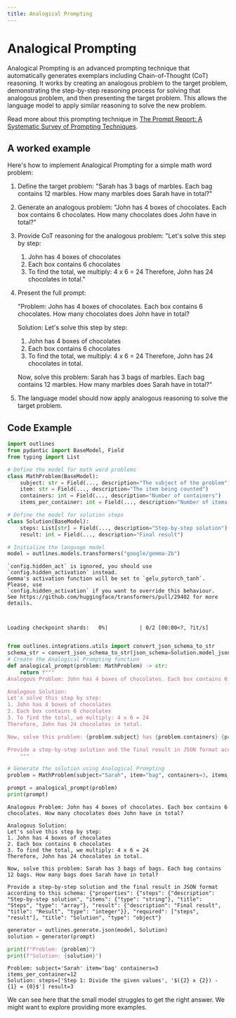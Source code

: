 ```yaml
---
title: Analogical Prompting
---
```


# Analogical Prompting


Analogical Prompting is an advanced prompting technique that automatically generates exemplars including Chain-of-Thought (CoT) reasoning. It works by creating an analogous problem to the target problem, demonstrating the step-by-step reasoning process for solving that analogous problem, and then presenting the target problem. This allows the language model to apply similar reasoning to solve the new problem.

Read more about this prompting technique in [The Prompt Report: A Systematic Survey of Prompting Techniques](https://arxiv.org/abs/2406.06608).

## A worked example


Here's how to implement Analogical Prompting for a simple math word problem:

1. Define the target problem:
   "Sarah has 3 bags of marbles. Each bag contains 12 marbles. How many marbles does Sarah have in total?"

2. Generate an analogous problem:
   "John has 4 boxes of chocolates. Each box contains 6 chocolates. How many chocolates does John have in total?"

3. Provide CoT reasoning for the analogous problem:
   "Let's solve this step by step:
   1. John has 4 boxes of chocolates
   2. Each box contains 6 chocolates
   3. To find the total, we multiply: 4 x 6 = 24
   Therefore, John has 24 chocolates in total."

4. Present the full prompt:

   "Problem: John has 4 boxes of chocolates. Each box contains 6 chocolates. How many chocolates does John have in total?

   Solution:
   Let's solve this step by step:
   1. John has 4 boxes of chocolates
   2. Each box contains 6 chocolates
   3. To find the total, we multiply: 4 x 6 = 24
   Therefore, John has 24 chocolates in total.

   Now, solve this problem:
   Sarah has 3 bags of marbles. Each bag contains 12 marbles. How many marbles does Sarah have in total?"

5. The language model should now apply analogous reasoning to solve the target problem.
    
## Code Example






```python
import outlines
from pydantic import BaseModel, Field
from typing import List

# Define the model for math word problems
class MathProblem(BaseModel):
    subject: str = Field(..., description="The subject of the problem")
    item: str = Field(..., description="The item being counted")
    containers: int = Field(..., description="Number of containers")
    items_per_container: int = Field(..., description="Number of items in each container")

# Define the model for solution steps
class Solution(BaseModel):
    steps: List[str] = Field(..., description="Step-by-step solution")
    result: int = Field(..., description="Final result")

# Initialize the language model
model = outlines.models.transformers("google/gemma-2b")

```

    `config.hidden_act` is ignored, you should use `config.hidden_activation` instead.
    Gemma's activation function will be set to `gelu_pytorch_tanh`. Please, use
    `config.hidden_activation` if you want to override this behaviour.
    See https://github.com/huggingface/transformers/pull/29402 for more details.



    Loading checkpoint shards:   0%|          | 0/2 [00:00<?, ?it/s]



```python

from outlines.integrations.utils import convert_json_schema_to_str
schema_str = convert_json_schema_to_str(json_schema=Solution.model_json_schema())
# Create the Analogical Prompting function
def analogical_prompt(problem: MathProblem) -> str:
    return f"""
Analogous Problem: John has 4 boxes of chocolates. Each box contains 6 chocolates. How many chocolates does John have in total?

Analogous Solution:
Let's solve this step by step:
1. John has 4 boxes of chocolates
2. Each box contains 6 chocolates
3. To find the total, we multiply: 4 x 6 = 24
Therefore, John has 24 chocolates in total.

Now, solve this problem: {problem.subject} has {problem.containers} {problem.item}s of {problem.item}s. Each {problem.item} contains {problem.items_per_container} {problem.item}s. How many {problem.item}s does {problem.subject} have in total?

Provide a step-by-step solution and the final result in JSON format according to this schema: {schema_str}
    """

# Generate the solution using Analogical Prompting
problem = MathProblem(subject="Sarah", item="bag", containers=3, items_per_container=12)
```


```python
prompt = analogical_prompt(problem)
print(prompt)
```

    
    Analogous Problem: John has 4 boxes of chocolates. Each box contains 6 chocolates. How many chocolates does John have in total?
    
    Analogous Solution:
    Let's solve this step by step:
    1. John has 4 boxes of chocolates
    2. Each box contains 6 chocolates
    3. To find the total, we multiply: 4 x 6 = 24
    Therefore, John has 24 chocolates in total.
    
    Now, solve this problem: Sarah has 3 bags of bags. Each bag contains 12 bags. How many bags does Sarah have in total?
    
    Provide a step-by-step solution and the final result in JSON format according to this schema: {"properties": {"steps": {"description": "Step-by-step solution", "items": {"type": "string"}, "title": "Steps", "type": "array"}, "result": {"description": "Final result", "title": "Result", "type": "integer"}}, "required": ["steps", "result"], "title": "Solution", "type": "object"}
        



```python
generator = outlines.generate.json(model, Solution)
solution = generator(prompt)

print(f"Problem: {problem}")
print(f"Solution: {solution}")
```

    Problem: subject='Sarah' item='bag' containers=3 items_per_container=12
    Solution: steps=['Step 1: Divide the given values', '$({2} x {2}) - {1} = {0}$'] result=3


We can see here that the small model struggles to get the right answer. We might want to explore providing more examples.

